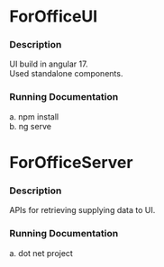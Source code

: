 # ForOfficeUI

### Description

UI build in angular 17.<br/> 
Used standalone components.

### Running Documentation
a. npm install <br/>
b. ng serve

# ForOfficeServer

### Description

APIs for retrieving supplying data to UI.

### Running Documentation
a. dot net project

